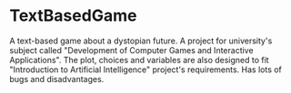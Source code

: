 # TextBasedGame
A text-based game about a dystopian future.
A project for university's subject called "Development of Computer Games and Interactive Applications". The plot, choices and variables are also designed to fit "Introduction to Artificial Intelligence" project's requirements.
Has lots of bugs and disadvantages.
